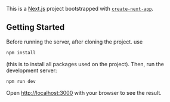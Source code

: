 This is a [Next.js](https://nextjs.org/) project bootstrapped with [`create-next-app`](https://github.com/vercel/next.js/tree/canary/packages/create-next-app).

## Getting Started
Before running the server, after cloning the project.
use
 ```bash
npm install
```
(this is to install all packages used on the project).
Then, run the development server:

```bash
npm run dev
```

Open [http://localhost:3000](http://localhost:3000) with your browser to see the result.

